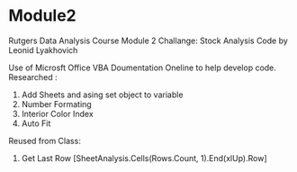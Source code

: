 # Module2

Rutgers Data Analysis Course
Module 2 Challange: Stock Analysis
Code by Leonid Lyakhovich

Use of Microsft Office VBA Doumentation Oneline to help develop code.
Researched :
  1. Add Sheets and asing set object to variable
  2. Number Formating
  3. Interior Color Index
  4. Auto Fit

Reused from Class:
  1. Get Last Row [SheetAnalysis.Cells(Rows.Count, 1).End(xlUp).Row] 
